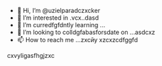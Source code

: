 - 👋 Hi, I’m @uzielparadczxcker
- 👀 I’m interested in .vcx..dasd
- 🌱 I’m curredfgfdntly learning ...
- 💞️ I’m looking to colldgfabasforsdate on ...asdcxz
- 📫 How to reach me ...zxcйу
xzcxzcdfggfd
<!---gfd
uzielparker/uzielparker is acxz ✨ special ✨ repository because its `README.md` (this file) appears on your GitHub profile.
You can click the Preview link to take a look at your changes.
--->
cxvyligasfhgjzxc
